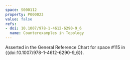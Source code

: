 ```yaml
---
space: S000112
property: P000023
value: false
refs:
- doi: 10.1007/978-1-4612-6290-9_6
  name: Counterexamples in Topology
---
```


Asserted in the General Reference Chart for space #115 in
{{doi:10.1007/978-1-4612-6290-9_6}}.
